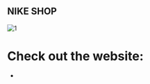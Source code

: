 ## NIKE SHOP

![1](https://github.com/LG2GAME/Nike-Shop/assets/102352533/3a890316-2de3-4971-8c81-3de0cc7b53da)

# Check out the website: 
*
